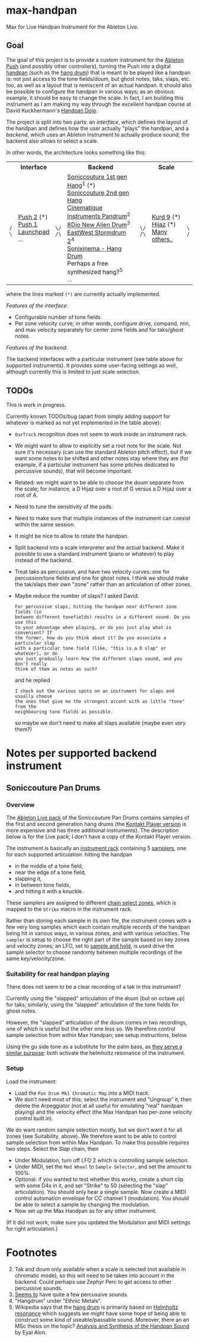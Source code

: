 # max-handpan

Max for Live Handpan Instrument for the Ableton Live.

## Goal

The goal of this project is to provide a custom instrument for the
[Ableton Push](https://www.ableton.com/en/push/)
(and possibly other controllers), turning the Push into a digital
[handpan](https://en.wikipedia.org/wiki/Handpan)
(such as the
[hang drum](https://en.wikipedia.org/wiki/Hang_(instrument)))
that is meant to be played like a handpan is: not just access to the tone
fields/doum, but ghost notes, taks, slaps, etc. too, as well as a layout that is
remiscent of an actual handpan. It should also be possible to configure the
handpan in various ways; as an obvious example, it should be easy to change the
scale. In fact, I am building this instrument as I am making my way through the
excellent handpan course at David Kuckhermann's
[Handpan Dojo](https://courses.handpandojo.com/).

The project is split into two parts: an _interface_, which defines the layout
of the handpan and defines how the user actually "plays" the handpan, and a
_backend_, which uses an Ableton instrument to actually produce sound;
the backend also allows to select a scale.

In other words, the architecture looks
something like this:

<table>
<tr><td/><th>Interface</th><td/><th>Backend</th><td/><th>Scale</th><td/></tr>
<tr>
<td><pre><code>
/
\
</pre></code></td>
<td>
<a href="https://www.ableton.com/en/manual/using-push-2/">Push 2</a> (*) <br/>
<a href="https://www.ableton.com/en/manual/using-push/">Push 1</a> <br/>
<a href="https://novationmusic.com/en/launch">Launchpad</a> <br/>
...
</td>
<td><pre><code>
\/
/\
</pre></code></td>
<td>
<a href="https://www.soniccouture.com/en/products/35-rare-and-unique/g29-pan-drums/">Soniccouture 1st gen Hang</a><sup>1</sup> (*) <br/>
<a href="https://www.soniccouture.com/en/products/35-rare-and-unique/g29-pan-drums/">Soniccouture 2nd gen Hang</a> <br/>
<a href="https://www.cinematique-instruments.com/pages_instr/inst_pandrum.php">Cinematique Instruments Pandrum</a><sup>2</sup> <br/>
<a href="https://8dio.com/instrument/alien-drum/">8Dio New Alien Drum</a><sup>3</sup> <br/>
<a href="http://www.soundsonline.com/sd2">EastWest Stormdrum 2</a><sup>4</sup> <br/>
<a href="https://www.sonixinema.com/products/hang-drum">Sonixinema - Hang Drum</a> <br/>
Perhaps a free synthesized hang?<sup>5</sup> <br/>
...
</td>
<td><pre><code>
\/
/\
</pre></code></td>
<td>
<a href="https://www.haganenote.com/store/kurd/">Kurd 9</a> (*) <br/>
<a href="https://en.wikipedia.org/wiki/Phrygian_dominant_scale">Hijaz</a> (*) <br/>
<a href="https://www.hangblog.org/hang-sound-models/">Many others..</a>
</td>
<td><pre><code>
\
/
</pre></code></td>
</tr>
</table>

where the lines marked `(*)` are currently actually implemented.

_Features of the interface_:

* Configurable number of tone fields
* Per zone velocity curve; in other words, configure drive, compand, min, and
  max velocity separately for center zone fields and for taks/ghost notes.

_Features of the backend_:   

The backend interfaces with a particular instrument (see table above for
supported instruments). It provides some user-facing settings as well, although
currently this is limited to just scale selection.

## TODOs

This is work in progress.

Currently known TODOs/bug (apart from simply adding support for whatever is
marked as not yet implemented in the table above):

* `OurTrack` recognition does not seem to work inside an instrument rack.
* We might want to allow to explicitly set a root note for the scale.
  Not sure it's necessary (can use the standard Ableton pitch effect), but
  if we want some notes to be shifted and other notes stay where they are
  (for example, if a particular instrument has some pitches dedicated to
  percussive sounds), that will become important.
* Related: we might want to be able to choose the doum separate from the
  scale; for instance, a D Hijaz over a root of G versus a D Hijaz over
  a root of A.
* Need to tune the sensitivity of the pads.
* Need to make sure that multiple instances of the instrument can coexist
  within the same session.
* It might be nice to allow to rotate the handpan.
* Split backend into a scale interpreter and the actual backend.
  Make it possible to use a standard instrument (piano or whatever)
  to play instead of the backend.
* Treat taks as percussion, and have two velocity curves: one for
  percussion/tone fields and one for ghost notes.
  I think we should make the tak/slaps their own "zone" rather than
  an articulation of other zones.
* Maybe reduce the number of slaps? I asked David:

  ```
  For percussive slaps, hitting the handpan near different zone fields (in
  between different tonefields) results in a different sound. Do you use this
  to your advantage when playing, or do you just play what is convenient? If
  the former, how do you think about it? Do you associate a particular slap
  with a particular tone field (like, "this is a D slap" or whatever), or do
  you just gradually learn how the different slaps sound, and you don't really
  think of them as notes as such?
  ```

  and he replied

  ```
  I check out the various spots on an instrument for slaps and usually choose
  the ones that give me the strongest accent with as little "tone" from the
  neighbouring tone fields as possible.
  ```

  so maybe we don't need to make all slaps available
  (maybe even _vary_ them?)

# Notes per supported backend instrument

## Soniccouture Pan Drums

### Overview

The
[Ableton Live pack](https://www.ableton.com/en/packs/pan-drum/)
of the Soniccouture Pan Drums contains samples of the first and second
generation hang drums (the
[Kontakt Player version](https://www.soniccouture.com/en/products/35-rare-and-unique/g29-pan-drums/)
is more expensive and has three additional instruments). The description below
is for the Live pack; I don't have a copy of the Kontakt Player version.

The instrument is basically
an
[instrument rack](https://www.ableton.com/en/manual/instrument-drum-and-effect-racks/)
containing 5
[samplers](https://www.ableton.com/en/manual/live-instrument-reference/#24-7-sampler),
one for each supported articulation: hitting the handpan

* in the middle of a tone field,
* near the edge of a tone field,
* slapping it,
* in between tone fields,
* and hitting it with a knuckle.

These samplers are assigned to different
[chain select zones](https://www.ableton.com/en/manual/instrument-drum-and-effect-racks/#18-5-4-chain-select-zones),
which is mapped to the `Strike` macro in the instrument rack.

Rather than storing each sample in its own file, the instrument comes with a few
very long samples which each contain multiple records of the handpan being hit
in various ways, in various zones, and with various velocities. The `sampler` is
setup to choose the right part of the sample based on key zones and velocity
zones; an LFO, set to
[sample and hold](https://www.ableton.com/en/manual/live-instrument-reference/#24-7-9-the-modulation-tab),
is used drive the sample selector to choose randomly between multiple recordings
of the same key/velocity/zone.

### Suitability for real handpan playing

There does not seem to be a clear recording of a tak in this instrument?

Currently using the "slapped" articulation of the doum (but on octave up)
for taks; similarly, using the "slapped" articulation of the tone fields
for ghost notes.

However, the "slapped" articulation of the doum comes in two recordings, one
of which is useful but the other one less so. We therefore control sample
selection from within Max Handpan; see setup instructions, below.

Using the gu side tone as a substitute for the palm bass, as
[they serve a similar purpose](https://www.markdambrosiomusic.com/post/the-top-ten-traits-of-a-great-handpan): both activate the helmholtz resonance of the
instrument.

### Setup

Load the instrument:

* Load the `Pan Drum Mk1 Chromatic Map` into a MIDI track.
* We don't need most of this; select the instrument and "Ungroup" it,
  then delete the Arpeggiator (not at all useful for emulating "real" handpan
  playing) and the velocity effect (the Max Handpan has per-zone velocity
  control built in).

We do want random sample selection mostly, but we don't want it for all zones
(see Suitability, above). We therefore want to be able to control sample
selection from within Max Handpan. To make this possible requires two steps.
Select the _Slap_ chain, then

* Under Modulation, turn off LFO 2 which is controlling sample selection.
* Under MIDI, set the `Mod Wheel` to `Sample Selector`, and set the amount to
  100%.
* Optional: if you wanted to test whether this works, create a short clip with
  some D4s in it, and set "Strike" to 50 (selecting the "slap" articulation).
  You should only hear a single sample. Now create a MIDI control automation
  envelope for CC channel 1 (modulation). You should be able to select a sample
  by changing the modulation.
* Now set up the Max Handpan as for any other instrument.

(If it did not work, make sure you updated the Modulation and MIDI settings for
right articulation.)

# Footnotes

2. Tak and doum only available when a scale is selected (not available
   in chromatic mode), so this will need to be taken into account in the
   backend. Could perhaps use Zephyr Perc to get access to other percussive
   sounds.
3. [Seems to](https://www.youtube.com/watch?v=_D2lhwtXbUQ) have quite a few
   percussive sounds.
4. "Hangdrum" under "Ethnic Metals".
5. Wikipedia says that the
   [hang drum](https://en.wikipedia.org/wiki/Hang_(instrument))
   is primarily based on
   [Helmholtz resonance](https://en.wikipedia.org/wiki/Helmholtz_resonance)
   which suggests we _might_ have some hope of being able to construct
   some kind of useable/passable sound.
   Moreover, there an an MSc thesis on the topic?
   [Analysis and Synthesis of the Handpan Sound](http://etheses.whiterose.ac.uk/12260/1/EyalMSc.pdf)
   by Eyal Alon.
